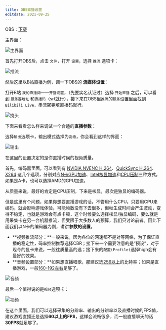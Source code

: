 ```yaml
---
title: OBS直播设置
editdate: 2021-09-25
---
```


OBS：[下载](https://obsproject.com/)

主界面：

<img src="https://cdn.jsdelivr.net/gh/Melody-of-Oblivion/MoOpics@main/images/posts/OBSset/主界面.png" alt="主界面"  />

首先打开OBS后，点击 `文件`，打开 `设置`，选择 `推流` 选项卡：

<img src="https://cdn.jsdelivr.net/gh/Melody-of-Oblivion/MoOpics@main/images/posts/OBSset/推流.png" alt="推流"  />

然后这里以B站直播为例，调一下OBS的 **流媒体设置**：

打开B站 `我的直播间`——`开播设置`，（先要实名认证过）选择 `开始直播` 之后，可以看到 `服务器地址` 和`直播码`（srt就行），接下来在OBS里`推流`的`服务`设置里面找到 `Bilibili Live`，串流密钥填直播码就行。

![挠头](https://cdn.jsdelivr.net/gh/Melody-of-Oblivion/MoOpics@main/images/emoji/naotou.gif)

下面来看看怎么样来调试一个合适的**直播参数**：

选择`输出`选项卡，输出模式选择为`高级`，你会看到这样的界面：

<img src="https://cdn.jsdelivr.net/gh/Melody-of-Oblivion/MoOpics@main/images/posts/OBSset/输出.png" alt="输出"  />

在这里的设置决定的是你直播时候的视频质量。

首先，编码器里面，可以看到有 <u>NVIDIA NVENC H.264</u>、<u>QuickSync H.264</u>、<u>X264</u> 这几个选项，分别对应<u>N卡GPU加速</u>、<u>Intel核显加速</u>和<u>CPU压制</u>三种方式。如果是A卡，也可以选择AMD的GPU加速。

从质量来说，最好的肯定是CPU压制，下来是核显，最次是独显的编码器。

但是这里有个问题，如果你想要直播游戏的话，不管用什么CPU，只要用CPU来编码，就会影响游戏体验，可能帧数没有下去很多，但帧生成时间会产生波动，变得不稳定，也就是游戏会有点卡顿，这个时候要么选择核显/独显编码，要么就是用采集卡在另一台机器推流，但受限于大多数人的预算，我们只讨论前者。因此下面我们以N卡的编码器为例，讲讲**参数的设置**。

- **视频推流部分：**一般来说，因为各位的网速都不是对等网络，为了保证直播的稳定性，码率控制推荐选择CBR；接下来一个需要注意的是“预设”，对于现今的显卡来说，一般往质量高的选；接下来的`配置(Profile)`选择high会有最好的效果。
- **音频设置部分：**如果想直播唱歌，那建议选<u>256以上</u>的比特率；如果是直播游戏，一般<u>160-192左右</u>足够了。

<img src="https://cdn.jsdelivr.net/gh/Melody-of-Oblivion/MoOpics@main/images/posts/OBSset/音频.png" alt="音频"  />

最后一个值得说的是`视频`选项卡：

<img src="https://cdn.jsdelivr.net/gh/Melody-of-Oblivion/MoOpics@main/images/posts/OBSset/视频.png" alt="视频"  />

在这个里面，我们可以选择采集的分辨率、输出的分辨率以及直播时候的FPS值，建议游戏直播还是选择**60以上的FPS**，这样会流畅很多，而一般直播聊天的话**30FPS**就足够了。


